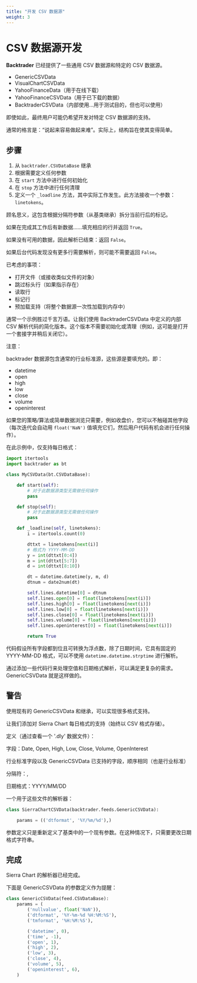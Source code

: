 ```yaml
---
title: "开发 CSV 数据源"
weight: 3
--- 
```


# CSV 数据源开发

**Backtrader** 已经提供了一些通用 CSV 数据源和特定的 CSV 数据源。

- GenericCSVData
- VisualChartCSVData
- YahooFinanceData（用于在线下载）
- YahooFinanceCSVData（用于已下载的数据）
- BacktraderCSVData（内部使用...用于测试目的，但也可以使用）

即使如此，最终用户可能仍希望开发对特定 CSV 数据源的支持。

通常的格言是：“说起来容易做起来难”。实际上，结构旨在使其变得简单。

## 步骤

1. 从 `backtrader.CSVDataBase` 继承
2. 根据需要定义任何参数
3. 在 `start` 方法中进行任何初始化
4. 在 `stop` 方法中进行任何清理
5. 定义一个 `_loadline` 方法，其中实际工作发生。此方法接收一个参数：`linetokens`。

顾名思义，这包含根据分隔符参数（从基类继承）拆分当前行后的标记。

如果在完成其工作后有新数据……填充相应的行并返回 `True`。

如果没有可用的数据，因此解析已结束：返回 `False`。

如果后台代码发现没有更多行需要解析，则可能不需要返回 `False`。

已考虑的事项：

- 打开文件（或接收类似文件的对象）
- 跳过标头行（如果指示存在）
- 读取行
- 标记行
- 预加载支持（将整个数据源一次性加载到内存中）

通常一个示例胜过千言万语。让我们使用 BacktraderCSVData 中定义的内部 CSV 解析代码的简化版本。这个版本不需要初始化或清理（例如，这可能是打开一个套接字并稍后关闭它）。

注意：

backtrader 数据源包含通常的行业标准源，这些源是要填充的。即：

- datetime
- open
- high
- low
- close
- volume
- openinterest

如果您的策略/算法或简单数据浏览只需要，例如收盘价，您可以不触碰其他字段（每次迭代会自动用 `float('NaN')` 值填充它们，然后用户代码有机会进行任何操作）。

在此示例中，仅支持每日格式：

```python
import itertools
import backtrader as bt

class MyCSVData(bt.CSVDataBase):

    def start(self):
        # 对于此数据源类型无需做任何操作
        pass

    def stop(self):
        # 对于此数据源类型无需做任何操作
        pass

    def _loadline(self, linetokens):
        i = itertools.count(0)

        dttxt = linetokens[next(i)]
        # 格式为 YYYY-MM-DD
        y = int(dttxt[0:4])
        m = int(dttxt[5:7])
        d = int(dttxt[8:10])

        dt = datetime.datetime(y, m, d)
        dtnum = date2num(dt)

        self.lines.datetime[0] = dtnum
        self.lines.open[0] = float(linetokens[next(i)])
        self.lines.high[0] = float(linetokens[next(i)])
        self.lines.low[0] = float(linetokens[next(i)])
        self.lines.close[0] = float(linetokens[next(i)])
        self.lines.volume[0] = float(linetokens[next(i)])
        self.lines.openinterest[0] = float(linetokens[next(i)])

        return True
```

代码假设所有字段都到位且可转换为浮点数，除了日期时间，它具有固定的 YYYY-MM-DD 格式，可以不使用 `datetime.datetime.strptime` 进行解析。

通过添加一些代码行来处理空值和日期格式解析，可以满足更复杂的需求。GenericCSVData 就是这样做的。

## 警告

使用现有的 GenericCSVData 和继承，可以实现很多格式支持。

让我们添加对 Sierra Chart 每日格式的支持（始终以 CSV 格式存储）。

定义（通过查看一个 '.dly' 数据文件）：

字段：Date, Open, High, Low, Close, Volume, OpenInterest

行业标准字段以及 GenericCSVData 已支持的字段，顺序相同（也是行业标准）

分隔符：,

日期格式：YYYY/MM/DD

一个用于这些文件的解析器：

```python
class SierraChartCSVData(backtrader.feeds.GenericCSVData):

    params = (('dtformat', '%Y/%m/%d'),)
```

参数定义只是重新定义了基类中的一个现有参数。在这种情况下，只需要更改日期格式字符串。

## 完成

Sierra Chart 的解析器已经完成。

下面是 GenericCSVData 的参数定义作为提醒：

```python
class GenericCSVData(feed.CSVDataBase):
    params = (
        ('nullvalue', float('NaN')),
        ('dtformat', '%Y-%m-%d %H:%M:%S'),
        ('tmformat', '%H:%M:%S'),

        ('datetime', 0),
        ('time', -1),
        ('open', 1),
        ('high', 2),
        ('low', 3),
        ('close', 4),
        ('volume', 5),
        ('openinterest', 6),
    )
```
